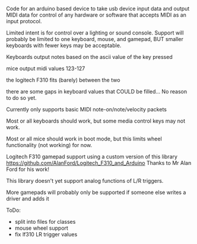 Code for an arduino based device to take usb device input data and output MIDI data for control of any hardware or software that accepts MIDI as an input protocol.

Limited intent is for control over a lighting or sound console. Support will probably be limited to one keyboard, mouse, and gamepad, BUT smaller keyboards with fewer keys may be acceptable.

Keyboards output notes based on the ascii value of the key pressed

mice output midi values 123-127

the logitech F310 fits (barely) between the two

there are some gaps in keyboard values that COULD be filled... No reason to do so yet.

Currently only supports basic MIDI note-on/note/velocity packets

Most or all keyboards should work, but some media control keys may not work.

Most or all mice should work in boot mode, but this limits wheel functionality (not working) for now.

Logitech F310 gamepad support using a custom version of this library https://github.com/AlanFord/Logitech_F310_and_Arduino Thanks to Mr Alan Ford for his work!

This library doesn't yet support analog functions of L/R triggers.

More gamepads will probably only be supported if someone else writes a driver and adds it


ToDo: 
- split into files for classes
- mouse wheel support
- fix lf310 LR trigger values
